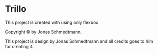 <h1>Trillo</h1>

This project is created with using only flexbox

Copyright &copy; by Jonas Schmedtmann.

This project is design by Jonas Schmedtmann and all credits goes to him for creating it..
